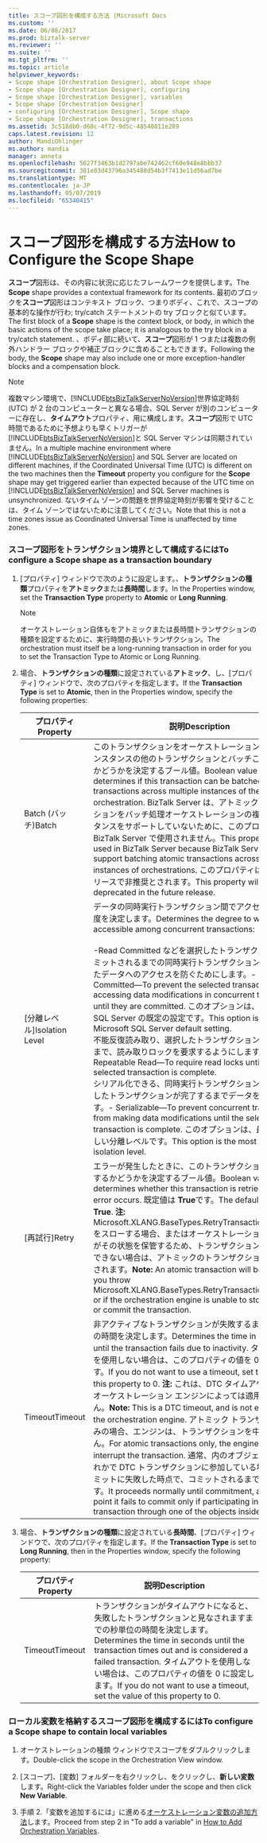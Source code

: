 ```yaml
---
title: スコープ図形を構成する方法 |Microsoft Docs
ms.custom: ''
ms.date: 06/08/2017
ms.prod: biztalk-server
ms.reviewer: ''
ms.suite: ''
ms.tgt_pltfrm: ''
ms.topic: article
helpviewer_keywords:
- Scope shape [Orchestration Designer], about Scope shape
- Scope shape [Orchestration Designer], configuring
- Scope shape [Orchestration Designer], variables
- Scope shape [Orchestration Designer]
- configuring [Orchestration Designer], Scope shape
- Scope shape [Orchestration Designer], transactions
ms.assetid: 3c518db0-d68c-4f72-9d5c-48540811e289
caps.latest.revision: 12
author: MandiOhlinger
ms.author: mandia
manager: anneta
ms.openlocfilehash: 5627f3463b1d2797abe742462cf60e948e8bbb37
ms.sourcegitcommit: 381e83d43796a345488d54b3f7413e11d56ad7be
ms.translationtype: MT
ms.contentlocale: ja-JP
ms.lasthandoff: 05/07/2019
ms.locfileid: "65340415"
---
```

# <a name="how-to-configure-the-scope-shape"></a><span data-ttu-id="61cb8-102">スコープ図形を構成する方法</span><span class="sxs-lookup"><span data-stu-id="61cb8-102">How to Configure the Scope Shape</span></span>
<span data-ttu-id="61cb8-103">**スコープ**図形は、その内容に状況に応じたフレームワークを提供します。</span><span class="sxs-lookup"><span data-stu-id="61cb8-103">The **Scope** shape provides a contextual framework for its contents.</span></span> <span data-ttu-id="61cb8-104">最初のブロックを**スコープ**図形はコンテキスト ブロック、つまりボディ、これで、スコープの基本的な操作が行わ; try/catch ステートメントの try ブロックと似ています。</span><span class="sxs-lookup"><span data-stu-id="61cb8-104">The first block of a **Scope** shape is the context block, or body, in which the basic actions of the scope take place; it is analogous to the try block in a try/catch statement.</span></span> <span data-ttu-id="61cb8-105">、ボディ部に続いて、**スコープ**図形が 1 つまたは複数の例外ハンドラー ブロックや補正ブロックに含めることもできます。</span><span class="sxs-lookup"><span data-stu-id="61cb8-105">Following the body, the **Scope** shape may also include one or more exception-handler blocks and a compensation block.</span></span>  
  
> [!NOTE]
>  <span data-ttu-id="61cb8-106">複数マシン環境で、[!INCLUDE[btsBizTalkServerNoVersion](../includes/btsbiztalkservernoversion-md.md)]世界協定時刻 (UTC) が 2 台のコンピューターと異なる場合、SQL Server が別のコンピューターに存在し、**タイムアウト**プロパティ、用に構成します。**スコープ**図形で UTC 時間であるために予想よりも早くトリガーが[!INCLUDE[btsBizTalkServerNoVersion](../includes/btsbiztalkservernoversion-md.md)]と SQL Server マシンは同期されていません。</span><span class="sxs-lookup"><span data-stu-id="61cb8-106">In a multiple machine environment where [!INCLUDE[btsBizTalkServerNoVersion](../includes/btsbiztalkservernoversion-md.md)] and SQL Server are located on different machines, if the Coordinated Universal Time (UTC) is different on the two machines then the **Timeout** property you configure for the **Scope** shape may get triggered earlier than expected because of the UTC time on [!INCLUDE[btsBizTalkServerNoVersion](../includes/btsbiztalkservernoversion-md.md)] and SQL Server machines is unsynchronized.</span></span> <span data-ttu-id="61cb8-107">ないタイム ゾーンの問題を世界協定時刻が影響を受けることは、タイム ゾーンではないために注意してください。</span><span class="sxs-lookup"><span data-stu-id="61cb8-107">Note that this is not a time zones issue as Coordinated Universal Time is unaffected by time zones.</span></span>  
  
### <a name="to-configure-a-scope-shape-as-a-transaction-boundary"></a><span data-ttu-id="61cb8-108">スコープ図形をトランザクション境界として構成するには</span><span class="sxs-lookup"><span data-stu-id="61cb8-108">To configure a Scope shape as a transaction boundary</span></span>  
  
1.  <span data-ttu-id="61cb8-109">[プロパティ] ウィンドウで次のように設定します。、**トランザクションの種類**プロパティを**アトミック**または**長時間**します。</span><span class="sxs-lookup"><span data-stu-id="61cb8-109">In the Properties window, set the **Transaction Type** property to **Atomic** or **Long Running**.</span></span>  
  
    > [!NOTE]
    >  <span data-ttu-id="61cb8-110">オーケストレーション自体もをアトミックまたは長時間トランザクションの種類を設定するために、実行時間の長いトランザクション。</span><span class="sxs-lookup"><span data-stu-id="61cb8-110">The orchestration must itself be a long-running transaction in order for you to set the Transaction Type to Atomic or Long Running.</span></span>  
  
2.  <span data-ttu-id="61cb8-111">場合、**トランザクションの種類**に設定されている**アトミック**、し、[プロパティ] ウィンドウで、次のプロパティを指定します。</span><span class="sxs-lookup"><span data-stu-id="61cb8-111">If the **Transaction Type** is set to **Atomic**, then in the Properties window, specify the following properties:</span></span>  
  
    |<span data-ttu-id="61cb8-112">プロパティ</span><span class="sxs-lookup"><span data-stu-id="61cb8-112">Property</span></span>|<span data-ttu-id="61cb8-113">説明</span><span class="sxs-lookup"><span data-stu-id="61cb8-113">Description</span></span>|  
    |--------------|-----------------|  
    |<span data-ttu-id="61cb8-114">Batch (バッチ)</span><span class="sxs-lookup"><span data-stu-id="61cb8-114">Batch</span></span>|<span data-ttu-id="61cb8-115">このトランザクションをオーケストレーションの複数のインスタンスの他のトランザクションとバッチことができるかどうかを決定するブール値。</span><span class="sxs-lookup"><span data-stu-id="61cb8-115">Boolean value that determines if this transaction can be batched with other transactions across multiple instances of the orchestration.</span></span> <span data-ttu-id="61cb8-116">BizTalk Server は、アトミック トランザクションをバッチ処理オーケストレーションの複数のインスタンスをサポートしていないために、このプロパティは BizTalk Server で使用されません。</span><span class="sxs-lookup"><span data-stu-id="61cb8-116">This property is never used in BizTalk Server because BizTalk Server does not support batching atomic transactions across multiple instances of orchestrations.</span></span> <span data-ttu-id="61cb8-117">このプロパティは、将来のリリースで非推奨とされます。</span><span class="sxs-lookup"><span data-stu-id="61cb8-117">This property will be deprecated in the future release.</span></span>|  
    |<span data-ttu-id="61cb8-118">[分離レベル]</span><span class="sxs-lookup"><span data-stu-id="61cb8-118">Isolation Level</span></span>|<span data-ttu-id="61cb8-119">データの同時実行トランザクション間でアクセスできる程度を決定します。</span><span class="sxs-lookup"><span data-stu-id="61cb8-119">Determines the degree to which data is accessible among concurrent transactions:</span></span><br /><br /> <span data-ttu-id="61cb8-120">-Read Committed などを選択したトランザクションがコミットされるまでの同時実行トランザクションで変更されたデータへのアクセスを防ぐためにします。</span><span class="sxs-lookup"><span data-stu-id="61cb8-120">-   Read Committed—To prevent the selected transaction from accessing data modifications in concurrent transactions until they are committed.</span></span> <span data-ttu-id="61cb8-121">このオプションは、Microsoft SQL Server の既定の設定です。</span><span class="sxs-lookup"><span data-stu-id="61cb8-121">This option is the Microsoft SQL Server default setting.</span></span><br /><span data-ttu-id="61cb8-122">不能反復読み取り、選択したトランザクションが完了するまで、読み取りロックを要求するようにします。</span><span class="sxs-lookup"><span data-stu-id="61cb8-122">-   Repeatable Read—To require read locks until the selected transaction is complete.</span></span><br /><span data-ttu-id="61cb8-123">シリアル化できる、同時実行トランザクションから、選択したトランザクションが完了するまでデータを変更します。</span><span class="sxs-lookup"><span data-stu-id="61cb8-123">-   Serializable—To prevent concurrent transactions from making data modifications until the selected transaction is complete.</span></span> <span data-ttu-id="61cb8-124">このオプションは、最も制限の厳しい分離レベルです。</span><span class="sxs-lookup"><span data-stu-id="61cb8-124">This option is the most restrictive isolation level.</span></span>|  
    |<span data-ttu-id="61cb8-125">[再試行]</span><span class="sxs-lookup"><span data-stu-id="61cb8-125">Retry</span></span>|<span data-ttu-id="61cb8-126">エラーが発生したときに、このトランザクションを再試行するかどうかを決定するブール値。</span><span class="sxs-lookup"><span data-stu-id="61cb8-126">Boolean value that determines whether this transaction is retried when an error occurs.</span></span> <span data-ttu-id="61cb8-127">既定値は **True**です。</span><span class="sxs-lookup"><span data-stu-id="61cb8-127">The default value is **True**.</span></span> <span data-ttu-id="61cb8-128">**注:** Microsoft.XLANG.BaseTypes.RetryTransactionException をスローする場合、またはオーケストレーション エンジンがその状態を保管するため、トランザクションをコミットできない場合は、アトミックのトランザクションが再試行されます。</span><span class="sxs-lookup"><span data-stu-id="61cb8-128">**Note:**  An atomic transaction will be retried if you throw Microsoft.XLANG.BaseTypes.RetryTransactionException, or if the orchestration engine is unable to store its state or commit the transaction.</span></span>|  
    |<span data-ttu-id="61cb8-129">Timeout</span><span class="sxs-lookup"><span data-stu-id="61cb8-129">Timeout</span></span>|<span data-ttu-id="61cb8-130">非アクティブなトランザクションが失敗するまでの秒単位の時間を決定します。</span><span class="sxs-lookup"><span data-stu-id="61cb8-130">Determines the time in seconds until the transaction fails due to inactivity.</span></span> <span data-ttu-id="61cb8-131">タイムアウトを使用しない場合は、このプロパティの値を 0 に設定します。</span><span class="sxs-lookup"><span data-stu-id="61cb8-131">If you do not want to use a timeout, set the value of this property to 0.</span></span> <span data-ttu-id="61cb8-132">**注:** これは、DTC タイムアウトであり、オーケストレーション エンジンによっては適用されません。</span><span class="sxs-lookup"><span data-stu-id="61cb8-132">**Note:**  This is a DTC timeout, and is not enforced by the orchestration engine.</span></span> <span data-ttu-id="61cb8-133">アトミック トランザクションのみの場合、エンジンは、トランザクションを中断しません。</span><span class="sxs-lookup"><span data-stu-id="61cb8-133">For atomic transactions only, the engine will not interrupt the transaction.</span></span> <span data-ttu-id="61cb8-134">通常、内のオブジェクトのいずれかで DTC トランザクションに参加している場合にのみコミットに失敗した時点で、コミットされるまで進行します。</span><span class="sxs-lookup"><span data-stu-id="61cb8-134">It proceeds normally until commitment, at which point it fails to commit only if participating in a DTC transaction through one of the objects inside it.</span></span>|  
  
3.  <span data-ttu-id="61cb8-135">場合、**トランザクションの種類**に設定されている**長時間**、[プロパティ] ウィンドウで、次のプロパティを指定します。</span><span class="sxs-lookup"><span data-stu-id="61cb8-135">If the **Transaction Type** is set to **Long Running**, then in the Properties window, specify the following property:</span></span>  
  
    |<span data-ttu-id="61cb8-136">プロパティ</span><span class="sxs-lookup"><span data-stu-id="61cb8-136">Property</span></span>|<span data-ttu-id="61cb8-137">説明</span><span class="sxs-lookup"><span data-stu-id="61cb8-137">Description</span></span>|  
    |--------------|-----------------|  
    |<span data-ttu-id="61cb8-138">Timeout</span><span class="sxs-lookup"><span data-stu-id="61cb8-138">Timeout</span></span>|<span data-ttu-id="61cb8-139">トランザクションがタイムアウトになると、失敗したトランザクションと見なされますまでの秒単位の時間を決定します。</span><span class="sxs-lookup"><span data-stu-id="61cb8-139">Determines the time in seconds until the transaction times out and is considered a failed transaction.</span></span> <span data-ttu-id="61cb8-140">タイムアウトを使用しない場合は、このプロパティの値を 0 に設定します。</span><span class="sxs-lookup"><span data-stu-id="61cb8-140">If you do not want to use a timeout, set the value of this property to 0.</span></span>|  
  
### <a name="to-configure-a-scope-shape-to-contain-local-variables"></a><span data-ttu-id="61cb8-141">ローカル変数を格納するスコープ図形を構成するには</span><span class="sxs-lookup"><span data-stu-id="61cb8-141">To configure a Scope shape to contain local variables</span></span>  
  
1.  <span data-ttu-id="61cb8-142">オーケストレーションの種類 ウィンドウでスコープをダブルクリックします。</span><span class="sxs-lookup"><span data-stu-id="61cb8-142">Double-click the scope in the Orchestration View window.</span></span>  
  
2.  <span data-ttu-id="61cb8-143">[スコープ]、[変数] フォルダーを右クリックし、をクリックし、**新しい変数**します。</span><span class="sxs-lookup"><span data-stu-id="61cb8-143">Right-click the Variables folder under the scope and then click **New Variable**.</span></span>  
  
3.  <span data-ttu-id="61cb8-144">手順 2.「変数を追加するには」に進める[オーケストレーション変数の追加方法](../core/how-to-add-orchestration-variables.md)します。</span><span class="sxs-lookup"><span data-stu-id="61cb8-144">Proceed from step 2 in "To add a variable" in [How to Add Orchestration Variables](../core/how-to-add-orchestration-variables.md).</span></span>
